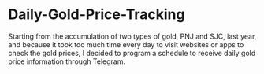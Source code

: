 # Daily-Gold-Price-Tracking
Starting from the accumulation of two types of gold, PNJ and SJC, last year, and because it took too much time every day to visit websites or apps to check the gold prices, I decided to program a schedule to receive daily gold price information through Telegram.
